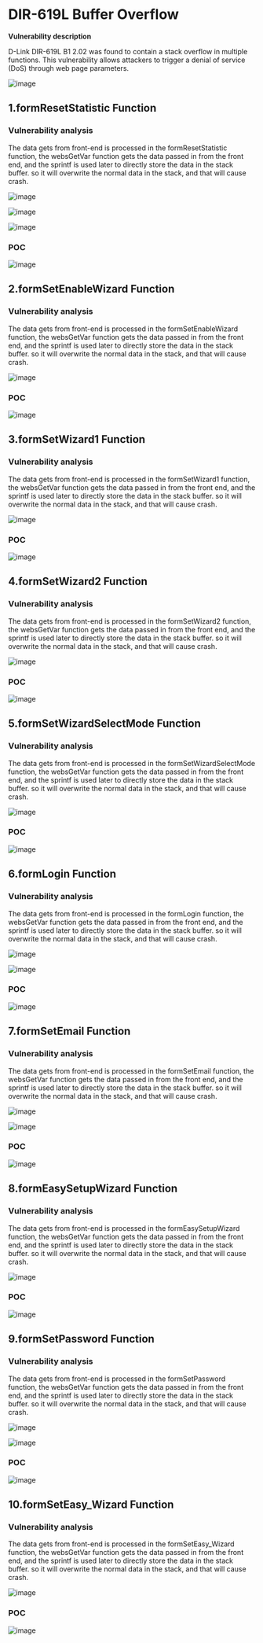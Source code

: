 # DIR-619L Buffer Overflow

**Vulnerability description**

D-Link DIR-619L B1 2.02 was found to contain a stack overflow in multiple functions. This vulnerability allows attackers to trigger a denial of service (DoS) through web page parameters.

![image](https://github.com/YTrick/vuln/assets/57278844/38ddd2a7-64dd-4c0f-9d6e-54e125a30408)

## 1.formResetStatistic Function

### Vulnerability analysis

The data gets from front-end is processed in the formResetStatistic function, the websGetVar function gets the data passed in from the front end, and the sprintf is used later to directly store the data in the stack buffer. so it will overwrite the normal data in the stack, and that will cause crash.

![image](https://github.com/YTrick/vuln/assets/57278844/997e69a1-df58-48ec-9be7-fdd1ba82e839)


![image](https://github.com/YTrick/vuln/assets/57278844/8054a4fe-2f14-46df-a91d-c1944ff05d43)

![image](https://github.com/YTrick/vuln/assets/57278844/9b65fabb-7020-4c85-a0b6-b979cac95f23)

### POC

![image](https://github.com/YTrick/vuln/assets/57278844/0b858aea-5442-4784-9412-f1bbc2e4cfe1)

## 2.formSetEnableWizard Function

### Vulnerability analysis

The data gets from front-end is processed in the formSetEnableWizard function, the websGetVar function gets the data passed in from the front end, and the sprintf is used later to directly store the data in the stack buffer. so it will overwrite the normal data in the stack, and that will cause crash.

![image](https://github.com/YTrick/vuln/assets/57278844/b76c6dfa-675b-4d92-9285-1563b75b8844)

### POC

![image](https://github.com/YTrick/vuln/assets/57278844/33fcc0dd-b541-4047-874f-6249784cf3a7)

## 3.formSetWizard1 Function

### Vulnerability analysis

The data gets from front-end is processed in the formSetWizard1 function, the websGetVar function gets the data passed in from the front end, and the sprintf is used later to directly store the data in the stack buffer. so it will overwrite the normal data in the stack, and that will cause crash.

![image](https://github.com/YTrick/vuln/assets/57278844/40435c5a-d64f-41a3-b976-cb2f073a2ed1)

### POC

![image](https://github.com/YTrick/vuln/assets/57278844/00c4ceeb-c626-4101-9702-f1bdce3f601e)

## 4.formSetWizard2 Function

### Vulnerability analysis

The data gets from front-end is processed in the formSetWizard2 function, the websGetVar function gets the data passed in from the front end, and the sprintf is used later to directly store the data in the stack buffer. so it will overwrite the normal data in the stack, and that will cause crash.

![image](https://github.com/YTrick/vuln/assets/57278844/ddb41ebf-4a94-4d5e-96fa-a3e290222904)

### POC

![image](https://github.com/YTrick/vuln/assets/57278844/102889ae-6568-4f41-b7fa-efec78bd2475)

## 5.formSetWizardSelectMode Function

### Vulnerability analysis

The data gets from front-end is processed in the formSetWizardSelectMode function, the websGetVar function gets the data passed in from the front end, and the sprintf is used later to directly store the data in the stack buffer. so it will overwrite the normal data in the stack, and that will cause crash.

![image](https://github.com/YTrick/vuln/assets/57278844/36c5a164-ae98-4222-833e-eea652a18843)

### POC

![image](https://github.com/YTrick/vuln/assets/57278844/e7519dca-b4c0-49b4-a119-9a4ad0d2f612)

## 6.formLogin Function

### Vulnerability analysis

The data gets from front-end is processed in the formLogin function, the websGetVar function gets the data passed in from the front end, and the sprintf is used later to directly store the data in the stack buffer. so it will overwrite the normal data in the stack, and that will cause crash.

![image](https://github.com/YTrick/vuln/assets/57278844/a27c4fa2-bfa3-4e0d-829a-9273285455ac)

![image](https://github.com/YTrick/vuln/assets/57278844/98873804-90b6-4821-8812-dec9a2d4e1b6)

### POC

![image](https://github.com/YTrick/vuln/assets/57278844/b5b8cfd3-8d8e-4a9a-8e38-b1cb06013899)

## 7.formSetEmail Function

### Vulnerability analysis

The data gets from front-end is processed in the formSetEmail function, the websGetVar function gets the data passed in from the front end, and the sprintf is used later to directly store the data in the stack buffer. so it will overwrite the normal data in the stack, and that will cause crash.

![image](https://github.com/YTrick/vuln/assets/57278844/5f120469-0bfb-4c92-bde7-b11744b66451)

![image](https://github.com/YTrick/vuln/assets/57278844/ca8f90bb-153f-48f9-a4cf-69c0cf9e726b)

### POC

![image](https://github.com/YTrick/vuln/assets/57278844/ce3b4f16-594a-419d-b8be-644b47999906)

## 8.formEasySetupWizard Function

### Vulnerability analysis

The data gets from front-end is processed in the formEasySetupWizard function, the websGetVar function gets the data passed in from the front end, and the sprintf is used later to directly store the data in the stack buffer. so it will overwrite the normal data in the stack, and that will cause crash.

![image](https://github.com/YTrick/vuln/assets/57278844/114fa313-aea4-4f74-a7a5-fbc605963753)

### POC

![image](https://github.com/YTrick/vuln/assets/57278844/a0f9907e-b602-4297-ac1d-ceadd36ff292)

## 9.formSetPassword Function

### Vulnerability analysis

The data gets from front-end is processed in the formSetPassword function, the websGetVar function gets the data passed in from the front end, and the sprintf is used later to directly store the data in the stack buffer. so it will overwrite the normal data in the stack, and that will cause crash.

![image](https://github.com/YTrick/vuln/assets/57278844/448490fa-411d-42a2-8979-7a67e6489500)

![image](https://github.com/YTrick/vuln/assets/57278844/0bf1c1b8-25b0-4e2b-b36e-fb82c02c7c3e)

### POC

![image](https://github.com/YTrick/vuln/assets/57278844/cac4abb8-1950-4f03-ac21-17586a07de06)

## 10.formSetEasy_Wizard Function

### Vulnerability analysis

The data gets from front-end is processed in the formSetEasy_Wizard function, the websGetVar function gets the data passed in from the front end, and the sprintf is used later to directly store the data in the stack buffer. so it will overwrite the normal data in the stack, and that will cause crash.

![image](https://github.com/YTrick/vuln/assets/57278844/7267d429-35ec-4894-ad0a-ee4a17710b08)

### POC

![image](https://github.com/YTrick/vuln/assets/57278844/015c0878-23c7-4e15-b375-7f1bfabbde96)
